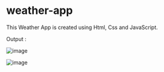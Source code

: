 # weather-app

This Weather App is created using Html, Css and JavaScript.

Output :

![image](https://github.com/tanishahaha/weather-app/assets/123636127/377b3076-4610-4822-97bb-d4d90218b076)

![image](https://github.com/tanishahaha/weather-app/assets/123636127/0fe8b41f-7148-4a88-b4f3-7e9c6b7decb4)

